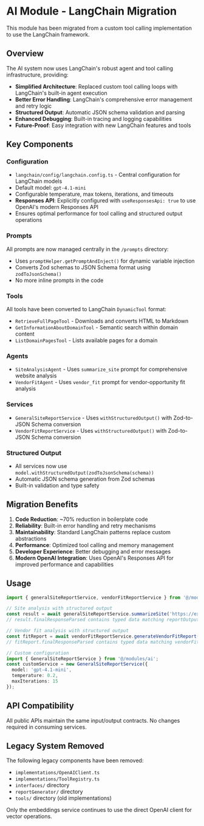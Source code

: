 # AI Module - LangChain Migration

This module has been migrated from a custom tool calling implementation to use the LangChain framework.

## Overview

The AI system now uses LangChain's robust agent and tool calling infrastructure, providing:

- **Simplified Architecture**: Replaced custom tool calling loops with LangChain's built-in agent execution
- **Better Error Handling**: LangChain's comprehensive error management and retry logic
- **Structured Output**: Automatic JSON schema validation and parsing
- **Enhanced Debugging**: Built-in tracing and logging capabilities
- **Future-Proof**: Easy integration with new LangChain features and tools

## Key Components

### Configuration
- `langchain/config/langchain.config.ts` - Central configuration for LangChain models
- Default model: `gpt-4.1-mini`
- Configurable temperature, max tokens, iterations, and timeouts
- **Responses API**: Explicitly configured with `useResponsesApi: true` to use OpenAI's modern Responses API
- Ensures optimal performance for tool calling and structured output operations

### Prompts
All prompts are now managed centrally in the `/prompts` directory:
- Uses `promptHelper.getPromptAndInject()` for dynamic variable injection
- Converts Zod schemas to JSON Schema format using `zodToJsonSchema()`
- No more inline prompts in the code

### Tools
All tools have been converted to LangChain `DynamicTool` format:

- `RetrieveFullPageTool` - Downloads and converts HTML to Markdown
- `GetInformationAboutDomainTool` - Semantic search within domain content  
- `ListDomainPagesTool` - Lists available pages for a domain

### Agents
- `SiteAnalysisAgent` - Uses `summarize_site` prompt for comprehensive website analysis
- `VendorFitAgent` - Uses `vendor_fit` prompt for vendor-opportunity fit analysis

### Services
- `GeneralSiteReportService` - Uses `withStructuredOutput()` with Zod-to-JSON Schema conversion
- `VendorFitReportService` - Uses `withStructuredOutput()` with Zod-to-JSON Schema conversion

### Structured Output
- All services now use `model.withStructuredOutput(zodToJsonSchema(schema))`
- Automatic JSON schema generation from Zod schemas
- Built-in validation and type safety

## Migration Benefits

1. **Code Reduction**: ~70% reduction in boilerplate code
2. **Reliability**: Built-in error handling and retry mechanisms
3. **Maintainability**: Standard LangChain patterns replace custom abstractions
4. **Performance**: Optimized tool calling and memory management
5. **Developer Experience**: Better debugging and error messages
6. **Modern OpenAI Integration**: Uses OpenAI's Responses API for improved performance and capabilities

## Usage

```typescript
import { generalSiteReportService, vendorFitReportService } from '@/modules/ai';

// Site analysis with structured output
const result = await generalSiteReportService.summarizeSite('https://example.com');
// result.finalResponseParsed contains typed data matching reportOutputSchema

// Vendor fit analysis with structured output
const fitReport = await vendorFitReportService.generateVendorFitReport(partnerInfo, opportunityDesc);
// fitReport.finalResponseParsed contains typed data matching vendorFitOutputSchema

// Custom configuration
import { GeneralSiteReportService } from '@/modules/ai';
const customService = new GeneralSiteReportService({
  model: 'gpt-4.1-mini',
  temperature: 0.2,
  maxIterations: 15
});
```

## API Compatibility

All public APIs maintain the same input/output contracts. No changes required in consuming services.

## Legacy System Removed

The following legacy components have been removed:
- `implementations/OpenAIClient.ts`
- `implementations/ToolRegistry.ts` 
- `interfaces/` directory
- `reportGenerator/` directory
- `tools/` directory (old implementations)

Only the embeddings service continues to use the direct OpenAI client for vector operations.